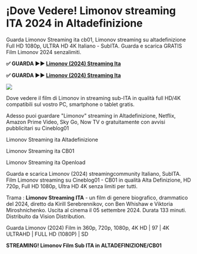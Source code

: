 # ¡Dove Vedere! Limonov streaming ITA 2024 in Altadefinizione
Guarda Limonov Streaming ita cb01, Limonov streaming su altadefinizione Full HD 1080p, ULTRA HD 4K Italiano - SubITA. Guarda e scarica GRATIS Film Limonov 2024 senzalimiti.

**✅ GUARDA ►► [Limonov (2024) Streaming Ita](https://moviecorn-tv.com/it/movie/495278/limonov.html)**

**✅ GUARDA ►► [Limonov (2024) Streaming Ita](https://moviecorn-tv.com/it/movie/495278/limonov.html)**

<img src="https://image.tmdb.org/t/p/w300/3McbPUItj0dWLp9sJMUA5xLCVYy.jpg">

Dove vedere il film di Limonov in streaming sub-ITA in qualità full HD/4K compatibili sul vostro PC, smartphone o tablet gratis.

Adesso puoi guardare "Limonov" streaming in Altadefinizione, Netflix, Amazon Prime Video, Sky Go, Now TV o gratuitamente con avvisi pubblicitari su Cineblog01

Limonov Streaming ita Altadefinizione

Limonov Streaming ita CB01

Limonov Streaming ita Openload

Guarda e scarica Limonov (2024) streamingcommunity Italiano, SubITA. Film Limonov streaming su Cineblog01 - CB01 in qualità Alta Definizione, HD 720p, Full HD 1080p, Ultra HD 4K senza limiti per tutti.

Trama : **Limonov Streaming ITA** - un film di genere biografico, drammatico del 2024, diretto da Kirill Serebrennikov, con Ben Whishaw e Viktoria Miroshnichenko. Uscita al cinema il 05 settembre 2024. Durata 133 minuti. Distribuito da Vision Distribution.

Guarda Limonov (2024) Film in 360p, 720p, 1080p, 4K HD | 97 | 4K ULTRAHD | FULL HD (1080P) | SD

**STREAMING! Limonov Film Sub ITA in ALTADEFINIZIONE/CB01**
